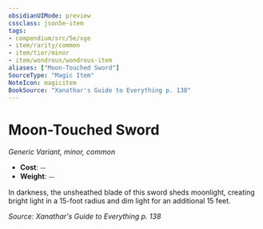 ```yaml
---
obsidianUIMode: preview
cssclass: json5e-item
tags:
- compendium/src/5e/xge
- item/rarity/common
- item/tier/minor
- item/wondrous/wondrous-item
aliases: ["Moon-Touched Sword"]
SourceType: "Magic Item"
NoteIcon: magicitem
BookSource: "Xanathar's Guide to Everything p. 138"
---
```

# Moon-Touched Sword
*Generic Variant, minor, common*  

- **Cost**: ⏤
- **Weight**: ⏤

In darkness, the unsheathed blade of this sword sheds moonlight, creating bright light in a 15-foot radius and dim light for an additional 15 feet.

*Source: Xanathar's Guide to Everything p. 138*